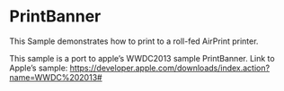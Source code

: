 PrintBanner
================
This Sample demonstrates how to print to a roll-fed AirPrint printer.

This sample is a port to apple’s WWDC2013 sample PrintBanner.
Link to Apple’s sample: https://developer.apple.com/downloads/index.action?name=WWDC%202013#


